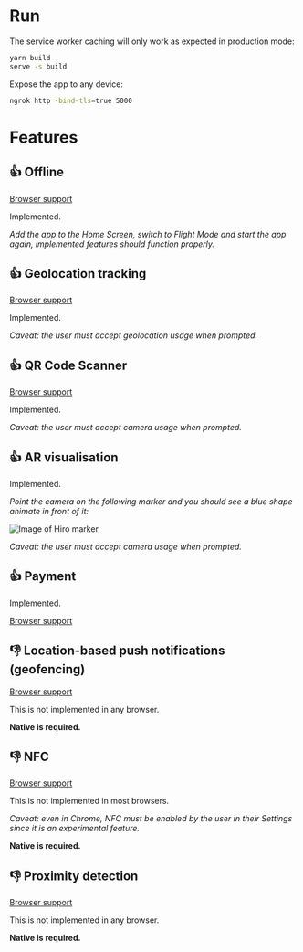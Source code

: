 # Run

The service worker caching will only work as expected in production mode:

```sh
yarn build
serve -s build
```

Expose the app to any device:

```sh
ngrok http -bind-tls=true 5000
```

# Features

## 👍 Offline

[Browser support](https://whatwebcando.today/offline.html)

Implemented.

*Add the app to the Home Screen, switch to Flight Mode and start the app again, implemented 
features should function properly.*

## 👍 Geolocation tracking

[Browser support](https://whatwebcando.today/geolocation.html)

Implemented.

*Caveat: the user must accept geolocation usage when prompted.*

## 👍 QR Code Scanner

[Browser support](https://whatwebcando.today/camera-microphone.html)

Implemented.

*Caveat: the user must accept camera usage when prompted.*

## 👍 AR visualisation

Implemented.

*Point the camera on the following marker and you should see a blue shape animate in front of it:*

![Image of Hiro marker](https://jeromeetienne.github.io/AR.js/data/images/HIRO.jpg)

*Caveat: the user must accept camera usage when prompted.*

## 👍 Payment

Implemented.

[Browser support](https://whatwebcando.today/payments.html)

## 👎 Location-based push notifications (geofencing)

[Browser support](https://whatwebcando.today/geofencing.html)

This is not implemented in any browser.

**Native is required.**

## 👎 NFC

[Browser support](https://whatwebcando.today/nfc.html)

This is not implemented in most browsers.

*Caveat: even in Chrome, NFC must be enabled by the user in their Settings
since it is an experimental feature.*

**Native is required.**

## 👎 Proximity detection

[Browser support](https://whatwebcando.today/proximity.html)

This is not implemented in any browser.

**Native is required.**

